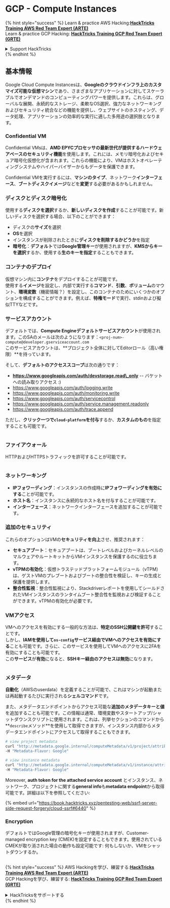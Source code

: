 # GCP - Compute Instances

{% hint style="success" %}
Learn & practice AWS Hacking:<img src="/.gitbook/assets/image.png" alt="" data-size="line">[**HackTricks Training AWS Red Team Expert (ARTE)**](https://training.hacktricks.xyz/courses/arte)<img src="/.gitbook/assets/image.png" alt="" data-size="line">\
Learn & practice GCP Hacking: <img src="/.gitbook/assets/image (2).png" alt="" data-size="line">[**HackTricks Training GCP Red Team Expert (GRTE)**<img src="/.gitbook/assets/image (2).png" alt="" data-size="line">](https://training.hacktricks.xyz/courses/grte)

<details>

<summary>Support HackTricks</summary>

* [**サブスクリプションプラン**](https://github.com/sponsors/carlospolop)をチェック！
* 💬 [**Discordグループ**](https://discord.gg/hRep4RUj7f)または[**telegramグループ**](https://t.me/peass)に参加するか、**Twitter** 🐦 [**@hacktricks\_live**](https://twitter.com/hacktricks\_live)をフォローしてください。
* [**HackTricks**](https://github.com/carlospolop/hacktricks)および[**HackTricks Cloud**](https://github.com/carlospolop/hacktricks-cloud)のgithubリポジトリにPRを提出してハッキングトリックを共有してください。

</details>
{% endhint %}

## 基本情報

Google Cloud Compute Instancesは、**Googleのクラウドインフラ上のカスタマイズ可能な仮想マシン**であり、さまざまなアプリケーションに対してスケーラブルでオンデマンドのコンピューティングパワーを提供します。これらは、グローバルな展開、永続的なストレージ、柔軟なOS選択、強力なネットワーキングおよびセキュリティ統合などの機能を提供し、ウェブサイトのホスティング、データ処理、アプリケーションの効率的な実行に適した多用途の選択肢となります。

### Confidential VM

Confidential VMsは、**AMD EPYCプロセッサの最新世代が提供するハードウェアベースのセキュリティ機能**を使用します。これには、メモリ暗号化およびセキュア暗号化仮想化が含まれます。これらの機能により、VMはホストオペレーティングシステムやハイパーバイザーからもデータを保護できます。

Confidential VMを実行するには、**マシンのタイプ**、ネットワーク**インターフェース**、**ブートディスクイメージ**などを**変更**する必要があるかもしれません。

### ディスクとディスク暗号化

使用する**ディスクを選択**するか、**新しいディスクを作成**することが可能です。新しいディスクを選択する場合、以下のことができます：

* ディスクの**サイズ**を選択
* **OS**を選択
* インスタンスが削除されたときに**ディスクを削除するかどうか**を指定
* **暗号化**：**デフォルト**では**Google管理キー**が使用されますが、**KMSからキーを選択**するか、使用する**生のキーを指定**することもできます。

### コンテナのデプロイ

仮想マシン内に**コンテナ**をデプロイすることが可能です。\
使用する**イメージ**を設定し、内部で実行する**コマンド**、**引数**、**ボリューム**のマウント、**環境変数**（機密情報？）を設定し、このコンテナのためにいくつかのオプションを構成することができます。例えば、**特権モード**で実行、stdinおよび擬似TTYなどです。

### サービスアカウント

デフォルトでは、**Compute Engineデフォルトサービスアカウント**が使用されます。このSAのメールは次のようになります：`<proj-num>-compute@developer.gserviceaccount.com`\
このサービスアカウントは、**プロジェクト全体に対してEditorロール（高い権限）**を持っています。

そして、**デフォルトのアクセススコープ**は次の通りです：

* **https://www.googleapis.com/auth/devstorage.read\_only** -- バケットへの読み取りアクセス :)
* https://www.googleapis.com/auth/logging.write
* https://www.googleapis.com/auth/monitoring.write
* https://www.googleapis.com/auth/servicecontrol
* https://www.googleapis.com/auth/service.management.readonly
* https://www.googleapis.com/auth/trace.append

ただし、**クリック一つで`cloud-platform`を付与**するか、**カスタムのもの**を指定することも可能です。

<figure><img src="../../../../.gitbook/assets/image (327).png" alt=""><figcaption></figcaption></figure>

### ファイアウォール

HTTPおよびHTTPSトラフィックを許可することが可能です。

<figure><img src="../../../../.gitbook/assets/image (326).png" alt=""><figcaption></figcaption></figure>

### ネットワーキング

* **IPフォワーディング**：インスタンスの作成時に**IPフォワーディングを有効にする**ことが可能です。
* **ホスト名**：インスタンスに永続的なホスト名を付与することが可能です。
* **インターフェース**：ネットワークインターフェースを追加することが可能です。

### 追加のセキュリティ

これらのオプションはVMの**セキュリティを向上**させ、推奨されます：

* **セキュアブート**：セキュアブートは、ブートレベルおよびカーネルレベルのマルウェアやルートキットからVMインスタンスを保護するのに役立ちます。
* **vTPMの有効化**：仮想トラステッドプラットフォームモジュール（vTPM）は、ゲストVMのプレブートおよびブートの整合性を検証し、キーの生成と保護を提供します。
* **整合性監視**：整合性監視により、Stackdriverレポートを使用してシールドされたVMインスタンスのランタイムブート整合性を監視および検証することができます。vTPMの有効化が必要です。

### VMアクセス

VMへのアクセスを有効にする一般的な方法は、**特定のSSH公開鍵を許可**することです。\
しかし、**IAMを使用して`os-config`サービス経由でVMへのアクセスを有効にする**ことも可能です。さらに、このサービスを使用してVMへのアクセスに2FAを有効にすることも可能です。\
この**サービス**が**有効**になると、**SSHキー経由のアクセスは無効**になります。

<figure><img src="../../../../.gitbook/assets/image (328).png" alt=""><figcaption></figcaption></figure>

### メタデータ

**自動化**（AWSのuserdata）を定義することが可能で、これはマシンが起動または再起動するたびに実行される**シェルコマンド**です。

また、メタデータエンドポイントからアクセス可能な**追加のメタデータキーと値**を追加することも可能です。この情報は通常、環境変数やスタートアップ/シャットダウンスクリプトに使用されます。これは、列挙セクションのコマンドから**`describe`メソッド**を使用して取得できますが、インスタンス内部からメタデータエンドポイントにアクセスして取得することもできます。
```bash
# view project metadata
curl "http://metadata.google.internal/computeMetadata/v1/project/attributes/?recursive=true&alt=text" \
-H "Metadata-Flavor: Google"

# view instance metadata
curl "http://metadata.google.internal/computeMetadata/v1/instance/attributes/?recursive=true&alt=text" \
-H "Metadata-Flavor: Google"
```
Moreover, **auth token for the attached service account** とインスタンス、ネットワーク、プロジェクトに関する**general info**も**metadata endpoint**から取得可能です。詳細は以下を参照してください:

{% embed url="https://book.hacktricks.xyz/pentesting-web/ssrf-server-side-request-forgery/cloud-ssrf#6440" %}

### Encryption

デフォルトではGoogle管理の暗号化キーが使用されますが、Customer-managed encryption key (CMEK)を設定することもできます。使用されているCMEKが取り消された場合の動作も設定可能です: 何もしないか、VMをシャットダウンするか。

<figure><img src="../../../../.gitbook/assets/image (329).png" alt=""><figcaption></figcaption></figure>

{% hint style="success" %}
AWS Hackingを学び、練習する:<img src="/.gitbook/assets/image.png" alt="" data-size="line">[**HackTricks Training AWS Red Team Expert (ARTE)**](https://training.hacktricks.xyz/courses/arte)<img src="/.gitbook/assets/image.png" alt="" data-size="line">\
GCP Hackingを学び、練習する: <img src="/.gitbook/assets/image (2).png" alt="" data-size="line">[**HackTricks Training GCP Red Team Expert (GRTE)**<img src="/.gitbook/assets/image (2).png" alt="" data-size="line">](https://training.hacktricks.xyz/courses/grte)

<details>

<summary>HackTricksをサポートする</summary>

* [**subscription plans**](https://github.com/sponsors/carlospolop)をチェック！
* 💬 [**Discord group**](https://discord.gg/hRep4RUj7f)や[**telegram group**](https://t.me/peass)に参加するか、**Twitter** 🐦 [**@hacktricks\_live**](https://twitter.com/hacktricks\_live)をフォローしてください。
* **PRを提出して** [**HackTricks**](https://github.com/carlospolop/hacktricks)や[**HackTricks Cloud**](https://github.com/carlospolop/hacktricks-cloud)のgithubリポジトリでハッキングトリックを共有してください。

</details>
{% endhint %}

